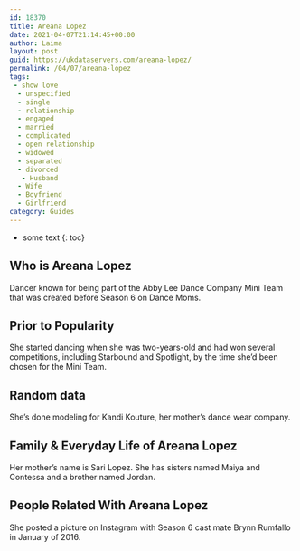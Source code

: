 ```yaml
---
id: 18370
title: Areana Lopez
date: 2021-04-07T21:14:45+00:00
author: Laima
layout: post
guid: https://ukdataservers.com/areana-lopez/
permalink: /04/07/areana-lopez
tags:
 - show love
  - unspecified
  - single
  - relationship
  - engaged
  - married
  - complicated
  - open relationship
  - widowed
  - separated
  - divorced
   - Husband
  - Wife
  - Boyfriend
  - Girlfriend
category: Guides
---
```


* some text
{: toc}


## Who is Areana Lopez
                  
                  
                  
Dancer known for being part of the Abby Lee Dance Company Mini Team that was created before Season 6 on Dance Moms. 
                  
              
            
              
            
                
                
                
## Prior to Popularity
                  
                  
                  
She started dancing when she was two-years-old and had won several competitions, including Starbound and Spotlight, by the time she&#8217;d been chosen for the Mini Team.
                  
              
            
              
            
                
                
                
## Random data
                  
                  
                  
She&#8217;s done modeling for Kandi Kouture, her mother&#8217;s dance wear company.
                  
              
            
              
            
                
                
                
## Family & Everyday Life of Areana Lopez
                  
                  
                  
Her mother&#8217;s name is Sari Lopez. She has sisters named Maiya and Contessa and a brother named Jordan. 
                  
              
            
              
            
                
                
                
## People Related With Areana Lopez
                  
                  
                  
She posted a picture on Instagram with Season 6 cast mate Brynn Rumfallo in January of 2016.
                  
              
            
              
            
                
              
            
              
              
            
            
              
            
          
          
          